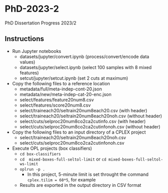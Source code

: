# PhD-2023-2
PhD Dissertation Progress 2023/2

## Instructions
* Run Jupyter notebooks
  * datasets/jupyter/convert.ipynb (process/convert/encode data values)
  * datasets/jupyter/select.ipynb (select 100 samples with 8 mixed features)
  * setcut/jupyter/setcut.ipynb (set 2 cuts at maximum)
* Copy the following files to a reference location
  * metadata/full/meta-indep-cont-20.json
  * metadata/new/meta-indep-cat-20-enc.json
  * select/features/feature20num8.csv
  * select/features/score20num8.csv
  * select/traineach20/seltrain20num8each20.csv (with header)
  * select/traineach20/seltrain20num8each20noh.csv (without header)
  * select/cuts/selproc20num8co2ca2cutinfo.csv (with header)
  * select/cuts/selproc20num8co2ca2cutinfonoh.csv (without header)
* Copy the following files to an input directory of a CPLEX project
  * select/traineach20/seltrain20num8each20noh.csv
  * select/cuts/selproc20num8co2ca2cutinfonoh.csv
* Execute OPL projects (box classifiers)
  * ```cd box-classifiers```
  * ```cd  mixed-boxes-full-seltol-limit``` or ```cd mixed-boxes-full-seltol-ws-limit```
  * ```oplrun -p .```
    * In this project, 5-minute limit is set throught the command ```cplex.tilim = 60*5```, for example
  * Results are exported in the output directory in CSV format
